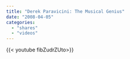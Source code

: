 ```yaml
---
title: "Derek Paravicini: The Musical Genius"
date: "2008-04-05"
categories:
  - "shares"
  - "videos"
---
```


<div style="width: 70vw;">{{< youtube fibZudrZUto>}}</div>
